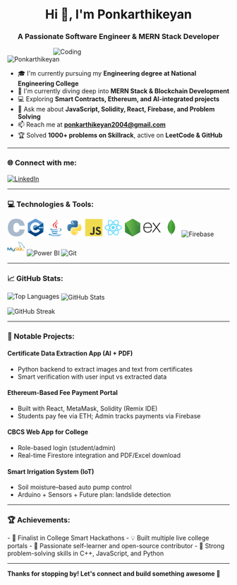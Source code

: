 <h1 align="center">Hi 👋, I'm Ponkarthikeyan</h1>
<h3 align="center">A Passionate Software Engineer & MERN Stack Developer</h3>

<img align="right" alt="Coding" width="400" src="https://cdn.dribbble.com/users/1162077/screenshots/3848914/programmer.gif">

<p align="left">
  <img src="https://komarev.com/ghpvc/?username=Ponkarthikeyan&label=Profile%20views&color=0e75b6&style=flat" alt="Ponkarthikeyan" />
</p>

- 🎓 I'm currently pursuing my **Engineering degree at National Engineering College**
- 🌱 I'm currently diving deep into **MERN Stack & Blockchain Development**
- 💻 Exploring **Smart Contracts, Ethereum, and AI-integrated projects**
- 💬 Ask me about **JavaScript, Solidity, React, Firebase, and Problem Solving**
- 📫 Reach me at **ponkarthikeyan2004@gmail.com**
- 🏆 Solved **1000+ problems on Skillrack**, active on **LeetCode & GitHub**

---

<h3 align="left">🌐 Connect with me:</h3>
<p align="left">
  <a href="https://www.linkedin.com/in/ponkarthikeyan/" target="blank">
    <img align="center" src="https://raw.githubusercontent.com/rahuldkjain/github-profile-readme-generator/master/src/images/icons/Social/linked-in-alt.svg" alt="LinkedIn" height="30" width="40" />
  </a>
</p>

---

<h3 align="left">💻 Technologies & Tools:</h3>
<p align="left">
  <img src="https://raw.githubusercontent.com/devicons/devicon/master/icons/c/c-original.svg" alt="C" width="40" height="40"/>
  <img src="https://raw.githubusercontent.com/devicons/devicon/master/icons/cplusplus/cplusplus-original.svg" alt="C++" width="40" height="40"/>
  <img src="https://raw.githubusercontent.com/devicons/devicon/master/icons/java/java-original.svg" alt="Java" width="40" height="40"/>
  <img src="https://raw.githubusercontent.com/devicons/devicon/master/icons/python/python-original.svg" alt="Python" width="40" height="40"/>
  <img src="https://raw.githubusercontent.com/devicons/devicon/master/icons/javascript/javascript-original.svg" alt="JavaScript" width="40" height="40"/>
  <img src="https://raw.githubusercontent.com/devicons/devicon/master/icons/react/react-original.svg" alt="React" width="40" height="40"/>
  <img src="https://raw.githubusercontent.com/devicons/devicon/master/icons/nodejs/nodejs-original.svg" alt="Node.js" width="40" height="40"/>
  <img src="https://raw.githubusercontent.com/devicons/devicon/master/icons/express/express-original.svg" alt="Express.js" width="40" height="40"/>
  <img src="https://raw.githubusercontent.com/devicons/devicon/master/icons/mongodb/mongodb-original.svg" alt="MongoDB" width="40" height="40"/>
  <img src="https://www.vectorlogo.zone/logos/firebase/firebase-icon.svg" alt="Firebase" width="40" height="40"/>
  <img src="https://raw.githubusercontent.com/devicons/devicon/master/icons/mysql/mysql-original-wordmark.svg" alt="MySQL" width="40" height="40"/>
  <img src="https://upload.wikimedia.org/wikipedia/commons/c/cf/New_Power_BI_Logo.svg" alt="Power BI" width="40" height="40"/>
  <img src="https://www.vectorlogo.zone/logos/git-scm/git-scm-icon.svg" alt="Git" width="40" height="40"/>
</p>

---

<h3 align="left">📈 GitHub Stats:</h3>
<p>
  <img align="left" src="https://github-readme-stats.vercel.app/api/top-langs?username=Ponkarthikeyan&show_icons=true&locale=en&layout=compact" alt="Top Languages" />
</p>

<p>&nbsp;<img align="center" src="https://github-readme-stats.vercel.app/api?username=karthick-1304&show_icons=true&locale=en" alt="GitHub Stats" /></p>

<p><img align="center" src="https://github-readme-streak-stats.herokuapp.com/?user=karthick-1304&" alt="GitHub Streak" /></p>

---

<h3 align="left">🚀 Notable Projects:</h3>

#### Certificate Data Extraction App (AI + PDF)
- Python backend to extract images and text from certificates
- Smart verification with user input vs extracted data

#### Ethereum-Based Fee Payment Portal
- Built with React, MetaMask, Solidity (Remix IDE)
- Students pay fee via ETH; Admin tracks payments via Firebase

#### CBCS Web App for College
- Role-based login (student/admin)
- Real-time Firestore integration and PDF/Excel download

#### Smart Irrigation System (IoT)
- Soil moisture–based auto pump control
- Arduino + Sensors + Future plan: landslide detection

---

<h3 align="left">🏆 Achievements:</h3>
- 🧠 Finalist in College Smart Hackathons  
- 💡 Built multiple live college portals  
- 🌟 Passionate self-learner and open-source contributor  
- 💯 Strong problem-solving skills in C++, JavaScript, and Python

---

**Thanks for stopping by! Let's connect and build something awesome 🚀**
